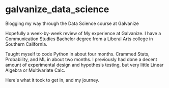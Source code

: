 # galvanize_data_science
Blogging my way through the Data Science course at Galvanize

Hopefully a week-by-week review of My experience at Galvanize. 
I have a Communication Studies Bachelor degree from a Liberal Arts college in Southern California. 

Taught myself to code Python in about four months.
Crammed Stats, Probability, and ML in about two months. I previously had done a decent amount of experimental design and hypothesis testing, but very little Linear Algebra or Multivariate Calc. 

Here's what it took to get in, and my journey. 
